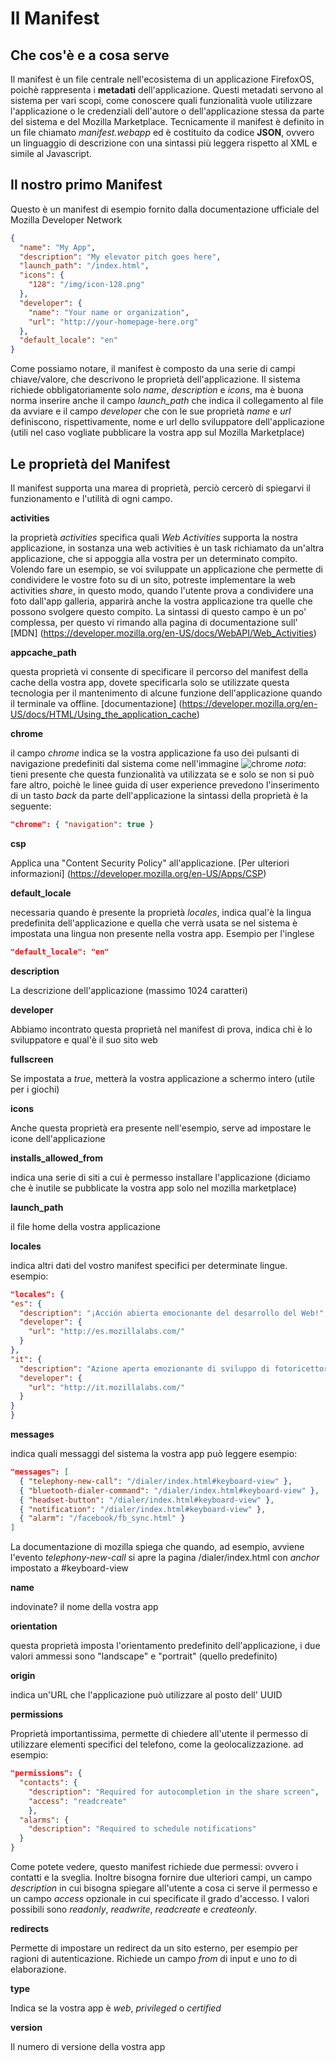 # Il Manifest

## Che cos'è e a cosa serve

Il manifest è un file centrale nell'ecosistema di un applicazione FirefoxOS, poichè rappresenta i **metadati** dell'applicazione.
Questi metadati servono al sistema per vari scopi, come conoscere quali funzionalità vuole utilizzare l'applicazione o le credenziali dell'autore o dell'applicazione stessa da parte del sistema e del Mozilla Marketplace.
Tecnicamente il manifest è definito in un file chiamato *manifest.webapp* ed è costituito da codice **JSON**, ovvero un linguaggio di descrizione con una sintassi più leggera rispetto al XML e simile al Javascript.

## Il nostro primo Manifest

Questo è un manifest di esempio fornito dalla documentazione ufficiale del Mozilla Developer Network
```JSON
{
  "name": "My App",
  "description": "My elevator pitch goes here",
  "launch_path": "/index.html",
  "icons": {
    "128": "/img/icon-128.png"
  },
  "developer": {
    "name": "Your name or organization",
    "url": "http://your-homepage-here.org"
  },
  "default_locale": "en"
}
```
Come possiamo notare, il manifest è composto da una serie di campi chiave/valore, che descrivono le proprietà dell'applicazione.
Il sistema richiede obbligatoriamente solo *name*, *description* e *icons*, ma è buona norma inserire anche il campo *launch_path* che indica il collegamento al file da avviare e il campo *developer* che con le sue proprietà *name* e *url* definiscono, rispettivamente, nome e url dello sviluppatore dell'applicazione (utili nel caso vogliate pubblicare la vostra app sul Mozilla Marketplace)

## Le proprietà del Manifest

Il manifest supporta una marea di proprietà, perciò cercerò di spiegarvi il funzionamento e l'utilità di ogni campo.

**activities**

la proprietà *activities* specifica quali *Web Activities* supporta la nostra applicazione, in sostanza una web activities è un task richiamato da un'altra applicazione, che si appoggia alla vostra per un determinato compito.
Volendo fare un esempio, se voi sviluppate un applicazione che permette di condividere le vostre foto su di un sito, potreste implementare la web activities *share*, in questo modo, quando l'utente prova a condividere una foto dall'app galleria, apparirà anche la vostra applicazione tra quelle che possono svolgere questo compito.
La sintassi di questo campo è un po' complessa, per questo vi rimando alla pagina di documentazione sull' [MDN] (https://developer.mozilla.org/en-US/docs/WebAPI/Web_Activities)

**appcache_path**

questa proprietà vi consente di specificare il percorso del manifest della cache della vostra app, dovete specificarla solo se utilizzate questa tecnologia per il mantenimento di alcune funzione dell'applicazione quando il terminale va offline.
[documentazione] (https://developer.mozilla.org/en-US/docs/HTML/Using_the_application_cache)

**chrome**

il campo *chrome* indica se la vostra applicazione fa uso dei pulsanti di navigazione predefiniti dal sistema come nell'immagine
![chrome](https://github.com/giammyjet/firefoxos-quick-guide/blob/0.3/images/new/nav-both2.png?raw=true)
*nota*: tieni presente che questa funzionalità va utilizzata se e solo se non si può fare altro, poichè le linee guida di user experience prevedono l'inserimento di un tasto *back* da parte dell'applicazione
la sintassi della proprietà è la seguente:
```JSON
"chrome": { "navigation": true }
```

**csp**

Applica una "Content Security Policy" all'applicazione.
[Per ulteriori informazioni] (https://developer.mozilla.org/en-US/Apps/CSP)

**default_locale**

necessaria quando è presente la proprietà *locales*, indica qual'è la lingua predefinita dell'applicazione e quella che verrà usata se nel sistema è impostata una lingua non presente nella vostra app.
Esempio per l'inglese
```JSON
"default_locale": "en"
```

**description**

La descrizione dell'applicazione (massimo 1024 caratteri)

**developer**

Abbiamo incontrato questa proprietà nel manifest di prova, indica chi è lo sviluppatore e qual'è il suo sito web

**fullscreen**

Se impostata a *true*, metterà la vostra applicazione a schermo intero (utile per i giochi)

**icons**

Anche questa proprietà era presente nell'esempio, serve ad impostare le icone dell'applicazione

**installs_allowed_from**

indica una serie di siti a cui è permesso installare l'applicazione (diciamo che è inutile se pubblicate la vostra app solo nel mozilla marketplace)

**launch_path**

il file home della vostra applicazione

**locales**

indica altri dati del vostro manifest specifici per determinate lingue.
esempio:
```JSON
"locales": {
"es": {
  "description": "¡Acción abierta emocionante del desarrollo del Web!",
  "developer": {
    "url": "http://es.mozillalabs.com/"
  }
},
"it": {
  "description": "Azione aperta emozionante di sviluppo di fotoricettore!",
  "developer": {
    "url": "http://it.mozillalabs.com/"
  }
}
}
```

**messages**

indica quali messaggi del sistema la vostra app può leggere
esempio:
```JSON
"messages": [
  { "telephony-new-call": "/dialer/index.html#keyboard-view" },
  { "bluetooth-dialer-command": "/dialer/index.html#keyboard-view" },
  { "headset-button": "/dialer/index.html#keyboard-view" },
  { "notification": "/dialer/index.html#keyboard-view" },
  { "alarm": "/facebook/fb_sync.html" }
]
```

La documentazione di mozilla spiega che quando, ad esempio, avviene l'evento *telephony-new-call* si apre la pagina /dialer/index.html con *anchor* impostato a #keyboard-view

**name**

indovinate? il nome della vostra app 

**orientation**

questa proprietà imposta l'orientamento predefinito dell'applicazione, i due valori ammessi sono "landscape" e "portrait" (quello predefinito)

**origin**

indica un'URL che l'applicazione può utilizzare al posto dell' UUID

**permissions**

Proprietà importantissima, permette di chiedere all'utente il permesso di utilizzare elementi specifici del telefono, come la geolocalizzazione.
ad esempio:
```JSON
"permissions": {
  "contacts": {
    "description": "Required for autocompletion in the share screen",
    "access": "readcreate"
    },
  "alarms": {
    "description": "Required to schedule notifications"
  }
}
```
Come potete vedere, questo manifest richiede due permessi: ovvero i contatti e la sveglia.
Inoltre bisogna fornire due ulteriori campi, un campo *description* in cui bisogna spiegare all'utente a cosa ci serve il permesso e un campo *access* opzionale in cui specificate il grado d'accesso.
I valori possibili sono *readonly*, *readwrite*, *readcreate* e *createonly*.

**redirects**

Permette di impostare un redirect da un sito esterno, per esempio per ragioni di autenticazione.
Richiede un campo *from* di input e uno *to* di elaborazione.

**type**

Indica se la vostra app è *web*, *privileged* o *certified*

**version**

Il numero di versione della vostra app
